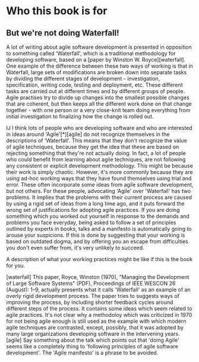 # Who this book is for

## But we're not doing Waterfall!
A lot of writing about agile software development is presented in opposition to something called 'Waterfall', which is 
a traditional methodology for developing software, based on a [paper by Winston W. Royce][waterfall]. One example of the difference between these two ways of working is that in Waterfall, large sets of modifications are broken down into separate tasks by dividing the different stages of development - investigation, specification, writing code, testing and deployment, etc. These different tasks are carried out at different times and by different groups of people. Agile practises try to divide up changes into the smallest possible changes that are coherent, but then keeps all the different work done on that change together - with one person or a very close-knit team doing everything from initial investigation to finalizing how the change is rolled out.

IJ
I think lots of people who are developing software and who are interested in ideas around 'Agile'[*][agile] do not recognize themselves in the descriptions of 'Waterfall'. This means that they don't recognize the value of agile techniques, because they get the idea that these are based on rejecting something that they're not actually doing. In fact, a lot of people who could benefit from learning about agile techniques, are not following any consistent or explicit development methodology. This might be because their work is simply chaotic. However, it's more commonly because they are using ad-hoc working ways that they have found themselves using trial and error. These often incorporate some ideas from agile software development, but not others. For these people, advocating 'Agile' over 'Waterfall' has two problems. It implies that the problems with their current process are caused by using a rigid set of ideas from a long time ago, and it puts forward the wrong set of justifications for adopting agile practices. If you are doing something which you worked out yourself in response to the demands and problems you face everyday, being asked to follow a set of principles outlined by experts in books, talks and a manifesto is automatically going to arouse your suspicions. If this is done by suggesting that your working is based on outdated dogma, and by offering you an escape from difficulties you don't even suffer from, it's very unlikely to succeed.

A description of what your working practices might be like if this is the book for you.

[waterfall] This paper, Royce, Winston (1970), "Managing the Development of Large Software Systems" (PDF), Proceedings of IEEE WESCON 26 (August): 1–9, actually presents what it calls 'Waterfall' as an example of an overly rigid development process. The paper tries to suggests ways of improving the process, by including shorter feedback cycles around different steps of the process. It contains some ideas which seem related to agile practices. It's not clear why a methodoloy which was criticized in 1970 for not being agile enough is still used as the example with which modern agile techniques are contrasted, except, possibly, that it was adopted by many large organizations developing software in the intervening years.
[agile] Say something about the talk which points out that 'doing Agile' seems like a completely thing to 'following principles of agile software development'. The 'Agile manifesto' is a phrase to be avoided.
